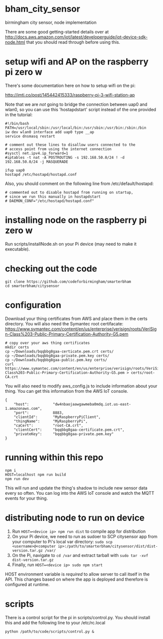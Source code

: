 # bham_city_sensor
birmingham city sensor, node implementation

There are some good getting-started details over at http://docs.aws.amazon.com/iot/latest/developerguide/iot-device-sdk-node.html that you should read through before using this.

# setup wifi and AP on the raspberry pi zero w

There's some documentation here on how to setup wifi on the pi:

http://imti.co/post/145442415333/raspberry-pi-3-wifi-station-ap

Note that we are *not* going to bridge the connection between uap0 and wlan0, so
you can use this 'hostapdstart' script instead of the one provided in the tutorial:

```
#!/bin/bash
PATH=/usr/local/sbin:/usr/local/bin:/usr/sbin:/usr/bin:/sbin:/bin
iw dev wlan0 interface add uap0 type __ap
service dnsmasq restart

# comment out these lines to disallow users connected to the
# access point from using the internet connection
#sysctl net.ipv4.ip_forward=1
#iptables -t nat -A POSTROUTING -s 192.168.50.0/24 ! -d 192.168.50.0/24 -j MASQUERADE

ifup uap0
hostapd /etc/hostapd/hostapd.conf
```

Also, you should comment on the following line from /etc/default/hostapd:

```
# commented out to disable hostapd from running on startup,
# since we run this manually in hostapdstart
# DAEMON_CONF="/etc/hostapd/hostapd.conf"
```

# installing node on the raspberry pi zero w

Run scripts/installNode.sh on your Pi device (may need to make it executable).

# checking out the code

```
git clone https://github.com/codeforbirmingham/smarterbham
cd smarterbham/citysensor
```

# configuration

Download your thing certificates from AWS and place them in the certs directory. You will also need the Symantec root certifacate: https://www.symantec.com/content/en/us/enterprise/verisign/roots/VeriSign-Class%203-Public-Primary-Certification-Authority-G5.pem

```
# copy over your aws thing certificates
mkdir certs
cp ~/Downloads/bqqbbg8gaa-certicate.pem.crt certs/
cp ~/Downloads/bqqbbg8gaa-private.pem.key certs/
cp ~/Downloads/bqqbbg8gaa-public.pem.key certs/
curl https://www.symantec.com/content/en/us/enterprise/verisign/roots/VeriSign-Class%203-Public-Primary-Certification-Authority-G5.pem > certs/root-CA.crt
```

You will also need to modify aws_config.js to include information about your thing. You can get this information from the AWS IoT console.

```
{
    "host":           "dw4nbaojaawgawmeba0mdq.iot.us-east-1.amazonaws.com",
    "port":           8883,
    "clientId":       "MyRaspberryPiClient",
    "thingName":      "MyRaspberryPi",
    "caCert":         "root-CA.crt",
    "clientCert":     "bqqbbg8gaa-certificate.pem.crt",
    "privateKey":     "bqqbbg8gaa-private.pem.key"
} 
```

# running within this repo

```
npm i
HOST=localhost npm run build
npm run dev
```

This will run and update the thing's shadow to include new sensor data every so often. You can log into the AWS IoT console and watch the MQTT events for your thing.

# distributing node to run on device

1. Run `HOST=<device ip> npm run dist` to compile app for distribution
2. On your Pi device, we need to run as sudoer to SCP citysensor app from your computer to Pi's local var directory: `sudo scp <username>@<computer ip>:/path/to/smarterbham/citysensor/dist/dist-version.tar.gz /var/`
3. On the Pi, navigate to `cd /var` and extract tarball with `sudo tar -xvf dist-version.tar.gz`
4. Finally, run `HOST=<device ip> sudo npm start`

HOST environment variable is *required* to allow server to call itself in the API. This changes based on where the app is deployed and therefore is configured at runtime.

# scripts

There is a control script for the pi in scripts/control.py. You should install this and add the following line to your /etc/rc.local

```
python /path/to/code/scripts/control.py &
```